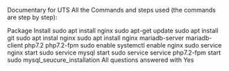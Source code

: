 Documentary for UTS 
All the Commands and steps used (the commands are step by step):

Package Install
    sudo apt install nginx
    sudo apt-get update
    sudo apt install git
    sudo apt instal nginx
    sudo apt install nginx mariadb-server mariadb-client php7.2 php7.2-fpm
    sudo enable systemctl enable nginx
    sudo service nginx start
    sudo service mysql start
    sudo service service php7.2-fpm start
    sudo mysql_seucure_installation
    All questions answered with Yes



    





    


    




